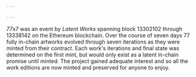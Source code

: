 ```yaml
---

---
```


*77x7* was an event by *Latent Works* spanning block 13302102 through 13338142 on the Ethereum blockchain. Over the course of seven days 77 fully in-chain artworks evolved through seven iterations as they were minted from their contract. Each work's iterations and final state was determined on the first mint, but would only exist as a latent in-chain promise until minted. The project gained adequate interest and so all the work editions are now minted and preserved for anyone to enjoy.